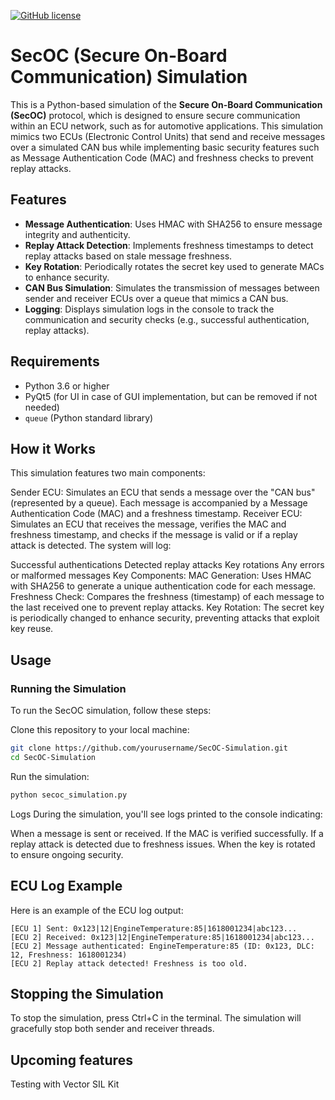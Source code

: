 [![GitHub license](https://img.shields.io/github/license/dipakkr/A-to-Z-Resources-for-Students.svg?style=plastic)](https://github.com/AasaiAlangaram/Python-LIN-Diagnostic-Tool/blob/master/LICENSE)

# SecOC (Secure On-Board Communication) Simulation

This is a Python-based simulation of the **Secure On-Board Communication (SecOC)** protocol, which is designed to ensure secure communication within an ECU network, such as for automotive applications. This simulation mimics two ECUs (Electronic Control Units) that send and receive messages over a simulated CAN bus while implementing basic security features such as Message Authentication Code (MAC) and freshness checks to prevent replay attacks.

## Features
- **Message Authentication**: Uses HMAC with SHA256 to ensure message integrity and authenticity.
- **Replay Attack Detection**: Implements freshness timestamps to detect replay attacks based on stale message freshness.
- **Key Rotation**: Periodically rotates the secret key used to generate MACs to enhance security.
- **CAN Bus Simulation**: Simulates the transmission of messages between sender and receiver ECUs over a queue that mimics a CAN bus.
- **Logging**: Displays simulation logs in the console to track the communication and security checks (e.g., successful authentication, replay attacks).
  
## Requirements
- Python 3.6 or higher
- PyQt5 (for UI in case of GUI implementation, but can be removed if not needed)
- `queue` (Python standard library)

## How it Works
This simulation features two main components:

Sender ECU: Simulates an ECU that sends a message over the "CAN bus" (represented by a queue). Each message is accompanied by a Message Authentication Code (MAC) and a freshness timestamp.
Receiver ECU: Simulates an ECU that receives the message, verifies the MAC and freshness timestamp, and checks if the message is valid or if a replay attack is detected.
The system will log:

Successful authentications
Detected replay attacks
Key rotations
Any errors or malformed messages
Key Components:
MAC Generation: Uses HMAC with SHA256 to generate a unique authentication code for each message.
Freshness Check: Compares the freshness (timestamp) of each message to the last received one to prevent replay attacks.
Key Rotation: The secret key is periodically changed to enhance security, preventing attacks that exploit key reuse.

## Usage
### Running the Simulation
To run the SecOC simulation, follow these steps:

Clone this repository to your local machine:

```bash
git clone https://github.com/yourusername/SecOC-Simulation.git
cd SecOC-Simulation
```
Run the simulation:

```bash
python secoc_simulation.py
```

Logs
During the simulation, you'll see logs printed to the console indicating:

When a message is sent or received.
If the MAC is verified successfully.
If a replay attack is detected due to freshness issues.
When the key is rotated to ensure ongoing security.

## ECU Log Example

Here is an example of the ECU log output:

```plaintext
[ECU 1] Sent: 0x123|12|EngineTemperature:85|1618001234|abc123...
[ECU 2] Received: 0x123|12|EngineTemperature:85|1618001234|abc123...
[ECU 2] Message authenticated: EngineTemperature:85 (ID: 0x123, DLC: 12, Freshness: 1618001234)
[ECU 2] Replay attack detected! Freshness is too old.
```

## Stopping the Simulation
To stop the simulation, press Ctrl+C in the terminal. The simulation will gracefully stop both sender and receiver threads.

## Upcoming features
Testing with Vector SIL Kit

